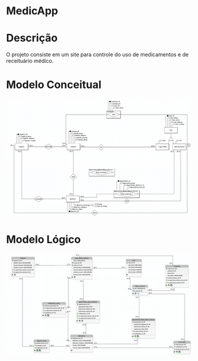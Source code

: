 # MedicApp

# Descrição
<p>
  O projeto consiste em um site para controle do uso de medicamentos e de receituário médico.
</p>

<h1>Modelo Conceitual</h1>
<img src="./Modelos/img/Modelo_Conceitual.png"><img>

<h1>Modelo Lógico</h1>
<img src="./Modelos/img/modelo_Logico_img.png"><img>
